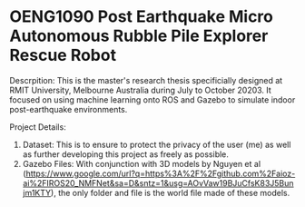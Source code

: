 # OENG1090 Post Earthquake Micro Autonomous Rubble Pile Explorer Rescue Robot

Descrpition: This is the master's research thesis specificially designed at RMIT University, Melbourne Australia during July to October 20203. It focused on using machine learning onto ROS and Gazebo to simulate indoor post-earthquake environments. 

Project Details:
1) Dataset: This is to ensure to protect the privacy of the user (me) as well as further developing this project as freely as possible.
2) Gazebo Files: With conjunction with 3D models by Nguyen et al (https://www.google.com/url?q=https%3A%2F%2Fgithub.com%2Faioz-ai%2FIROS20_NMFNet&sa=D&sntz=1&usg=AOvVaw19BJuCfsK83J5Bunjm1KTY), the only folder and file is the world file made of these models.

